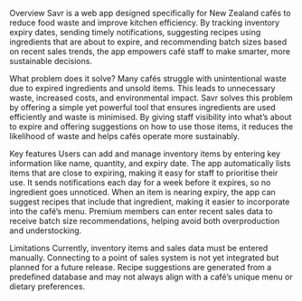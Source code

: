 Overview
Savr is a web app designed specifically for New Zealand cafés to reduce food waste and improve kitchen efficiency. By tracking inventory expiry dates, sending timely notifications, suggesting recipes using ingredients that are about to expire, and recommending batch sizes based on recent sales trends, the app empowers café staff to make smarter, more sustainable decisions.

What problem does it solve?
Many cafés struggle with unintentional waste due to expired ingredients and unsold items. This leads to unnecessary waste, increased costs, and environmental impact. Savr solves this problem by offering a simple yet powerful tool that ensures ingredients are used efficiently and waste is minimised. By giving staff visibility into what’s about to expire and offering suggestions on how to use those items, it reduces the likelihood of waste and helps cafés operate more sustainably.

Key features
Users can add and manage inventory items by entering key information like name, quantity, and expiry date. The app automatically lists items that are close to expiring, making it easy for staff to prioritise their use. It sends notifications each day for a week before it expires, so no ingredient goes unnoticed. When an item is nearing expiry, the app can suggest recipes that include that ingredient, making it easier to incorporate into the café’s menu. Premium members can enter recent sales data to receive batch size recommendations, helping avoid both overproduction and understocking.

Limitations
Currently, inventory items and sales data must be entered manually. Connecting to a point of sales system is not yet integrated but planned for a future release. Recipe suggestions are generated from a predefined database and may not always align with a café’s unique menu or dietary preferences.

